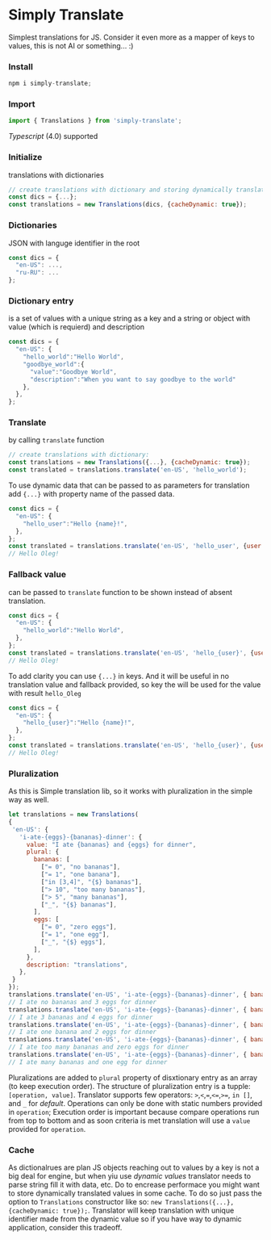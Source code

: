 # Simply Translate
Simplest translations for JS. Consider it even more as a mapper of keys to values, this is not AI or something... :)

### Install
```javascript
npm i simply-translate;
```
### Import
```javascript
import { Translations } from 'simply-translate';
```
*Typescript* (4.0) supported

### Initialize
translations with dictionaries
```javascript
// create translations with dictionary and storing dynamically translated values:
const dics = {...};
const translations = new Translations(dics, {cacheDynamic: true});
```

### Dictionaries
JSON with languge identifier in the root
```javascript
const dics = {
  "en-US": ...,
  "ru-RU": ...
};
```

### Dictionary entry
is a set of values with a unique string as a key and a string or object with value (which is requierd) and description
```javascript
const dics = {
  "en-US": {
    "hello_world":"Hello World",
    "goodbye_world":{
      "value":"Goodbye World",
      "description":"When you want to say goodbye to the world"
    },
  },
};
```
### Translate
by calling `translate` function
```javascript
// create translations with dictionary:
const translations = new Translations({...}, {cacheDynamic: true});
const translated = translations.translate('en-US', 'hello_world');
```
To use dynamic data that can be passed to as parameters for translation add `{...}` with property name of the passed data.
```javascript
const dics = {
  "en-US": {
    "hello_user":"Hello {name}!",
  },
};
const translated = translations.translate('en-US', 'hello_user', {user:'Oleg'});
// Hello Oleg!
```
### Fallback value
can be passed to `translate` function to be shown instead of absent translation.
```javascript
const dics = {
  "en-US": {
    "hello_world":"Hello World",
  },
};
const translated = translations.translate('en-US', 'hello_{user}', {user:'Oleg'}, 'Hello);
// Hello Oleg!
```
To add clarity you can use `{...}` in keys.
And it will be useful in no translation value and fallback provided, so key the will be used for the value with result `hello_Oleg`
```javascript
const dics = {
  "en-US": {
    "hello_{user}":"Hello {name}!",
  },
};
const translated = translations.translate('en-US', 'hello_{user}', {user:'Oleg'});
// Hello Oleg!
```
### Pluralization
As this is Simple translation lib, so it works with pluralization in the simple way as well.
```javascript
let translations = new Translations(
{
 'en-US': {
   'i-ate-{eggs}-{bananas}-dinner': {
     value: "I ate {bananas} and {eggs} for dinner",
     plural: {
       bananas: [
         ["= 0", "no bananas"],
         ["= 1", "one banana"],
         ["in [3,4]", "{$} bananas"],
         ["> 10", "too many bananas"],
         ["> 5", "many bananas"],
         ["_", "{$} bananas"],
       ],
       eggs: [
         ["= 0", "zero eggs"],
         ["= 1", "one egg"],
         ["_", "{$} eggs"],
       ],
     },
     description: "translations",
   },
 }
});
translations.translate('en-US', 'i-ate-{eggs}-{bananas}-dinner', { bananas: 0, eggs: 3 });
// I ate no bananas and 3 eggs for dinner
translations.translate('en-US', 'i-ate-{eggs}-{bananas}-dinner', { bananas: 3, eggs: 4 });
// I ate 3 bananas and 4 eggs for dinner
translations.translate('en-US', 'i-ate-{eggs}-{bananas}-dinner', { bananas: 1, eggs: 2 });
// I ate one banana and 2 eggs for dinner
translations.translate('en-US', 'i-ate-{eggs}-{bananas}-dinner', { bananas: 11, eggs: 0 });
// I ate too many bananas and zero eggs for dinner
translations.translate('en-US', 'i-ate-{eggs}-{bananas}-dinner', { bananas: 6, eggs: 1 });
// I ate many bananas and one egg for dinner
```
Pluralizations are added to `plural` property of disxtionary entry as an array (to keep execution order).
The structure of pluralization entry is a tupple: `[operation, value]`.
Translator supports few operators: `>`,`<`,`=`,`<=`,`>=`, `in []`, and `_` for *default*. Operations can only be done with static numbers provided in `operation`;
Execution order is important because compare operations run from top to bottom and as soon criteria is met translation will use a `value` provided for `operation`.

### Cache
As dictionalrues are plan JS objects reaching out to values by a key is not a big deal for engine, but when yiu use *dynamic values* translator needs to parse string fill it with data, etc. Do to encrease performace you might want to store dynamically translated values in some cache.
To do so just pass the option to `Translations` constructor like so: `new Translations({...}, {cacheDynamic: true});`. 
Translator will keep translation with unique identifier made from the dynamic value so if you have way to dynamic application, consider this tradeoff.

